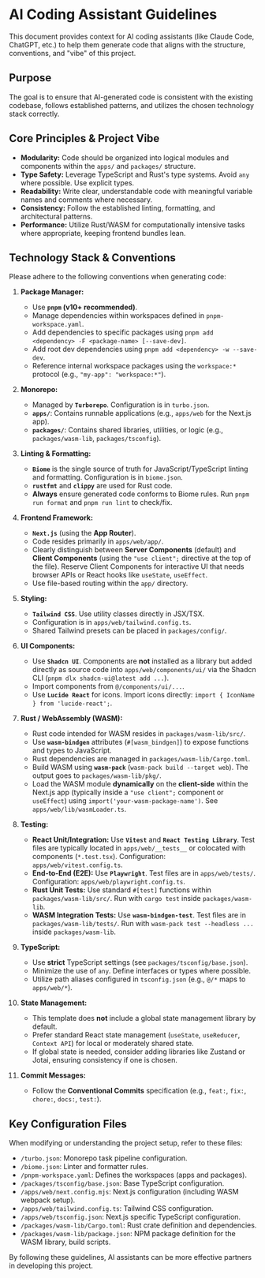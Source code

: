 # AI Coding Assistant Guidelines

This document provides context for AI coding assistants (like Claude Code, ChatGPT, etc.) to help them generate code that aligns with the structure, conventions, and "vibe" of this project.

## Purpose

The goal is to ensure that AI-generated code is consistent with the existing codebase, follows established patterns, and utilizes the chosen technology stack correctly.

## Core Principles & Project Vibe

*   **Modularity:** Code should be organized into logical modules and components within the `apps/` and `packages/` structure.
*   **Type Safety:** Leverage TypeScript and Rust's type systems. Avoid `any` where possible. Use explicit types.
*   **Readability:** Write clear, understandable code with meaningful variable names and comments where necessary.
*   **Consistency:** Follow the established linting, formatting, and architectural patterns.
*   **Performance:** Utilize Rust/WASM for computationally intensive tasks where appropriate, keeping frontend bundles lean.

## Technology Stack & Conventions

Please adhere to the following conventions when generating code:

1.  **Package Manager:**
    *   Use **`pnpm` (v10+ recommended)**.
    *   Manage dependencies within workspaces defined in `pnpm-workspace.yaml`.
    *   Add dependencies to specific packages using `pnpm add <dependency> -F <package-name> [--save-dev]`.
    *   Add root dev dependencies using `pnpm add <dependency> -w --save-dev`.
    *   Reference internal workspace packages using the `workspace:*` protocol (e.g., `"my-app": "workspace:*"`).

2.  **Monorepo:**
    *   Managed by **`Turborepo`**. Configuration is in `turbo.json`.
    *   **`apps/`**: Contains runnable applications (e.g., `apps/web` for the Next.js app).
    *   **`packages/`**: Contains shared libraries, utilities, or logic (e.g., `packages/wasm-lib`, `packages/tsconfig`).

3.  **Linting & Formatting:**
    *   **`Biome`** is the single source of truth for JavaScript/TypeScript linting and formatting. Configuration is in `biome.json`.
    *   **`rustfmt`** and **`clippy`** are used for Rust code.
    *   **Always** ensure generated code conforms to Biome rules. Run `pnpm run format` and `pnpm run lint` to check/fix.

4.  **Frontend Framework:**
    *   **`Next.js`** (using the **App Router**).
    *   Code resides primarily in `apps/web/app/`.
    *   Clearly distinguish between **Server Components** (default) and **Client Components** (using the `"use client";` directive at the top of the file). Reserve Client Components for interactive UI that needs browser APIs or React hooks like `useState`, `useEffect`.
    *   Use file-based routing within the `app/` directory.

5.  **Styling:**
    *   **`Tailwind CSS`**. Use utility classes directly in JSX/TSX.
    *   Configuration is in `apps/web/tailwind.config.ts`.
    *   Shared Tailwind presets can be placed in `packages/config/`.

6.  **UI Components:**
    *   Use **`Shadcn UI`**. Components are **not** installed as a library but added directly as source code into `apps/web/components/ui/` via the Shadcn CLI (`pnpm dlx shadcn-ui@latest add ...`).
    *   Import components from `@/components/ui/...`.
    *   Use **`Lucide React`** for icons. Import icons directly: `import { IconName } from 'lucide-react';`.

7.  **Rust / WebAssembly (WASM):**
    *   Rust code intended for WASM resides in `packages/wasm-lib/src/`.
    *   Use **`wasm-bindgen`** attributes (`#[wasm_bindgen]`) to expose functions and types to JavaScript.
    *   Rust dependencies are managed in `packages/wasm-lib/Cargo.toml`.
    *   Build WASM using **`wasm-pack`** (`wasm-pack build --target web`). The output goes to `packages/wasm-lib/pkg/`.
    *   Load the WASM module **dynamically** on the **client-side** within the Next.js app (typically inside a `"use client";` component or `useEffect`) using `import('your-wasm-package-name')`. See `apps/web/lib/wasmLoader.ts`.

8.  **Testing:**
    *   **React Unit/Integration:** Use **`Vitest`** and **`React Testing Library`**. Test files are typically located in `apps/web/__tests__` or colocated with components (`*.test.tsx`). Configuration: `apps/web/vitest.config.ts`.
    *   **End-to-End (E2E):** Use **`Playwright`**. Test files are in `apps/web/tests/`. Configuration: `apps/web/playwright.config.ts`.
    *   **Rust Unit Tests:** Use standard `#[test]` functions within `packages/wasm-lib/src/`. Run with `cargo test` inside `packages/wasm-lib`.
    *   **WASM Integration Tests:** Use **`wasm-bindgen-test`**. Test files are in `packages/wasm-lib/tests/`. Run with `wasm-pack test --headless ...` inside `packages/wasm-lib`.

9.  **TypeScript:**
    *   Use **strict** TypeScript settings (see `packages/tsconfig/base.json`).
    *   Minimize the use of `any`. Define interfaces or types where possible.
    *   Utilize path aliases configured in `tsconfig.json` (e.g., `@/*` maps to `apps/web/*`).

10. **State Management:**
    *   This template does **not** include a global state management library by default.
    *   Prefer standard React state management (`useState`, `useReducer`, `Context API`) for local or moderately shared state.
    *   If global state is needed, consider adding libraries like Zustand or Jotai, ensuring consistency if one is chosen.

11. **Commit Messages:**
    *   Follow the **Conventional Commits** specification (e.g., `feat:`, `fix:`, `chore:`, `docs:`, `test:`).

## Key Configuration Files

When modifying or understanding the project setup, refer to these files:

*   `/turbo.json`: Monorepo task pipeline configuration.
*   `/biome.json`: Linter and formatter rules.
*   `/pnpm-workspace.yaml`: Defines the workspaces (apps and packages).
*   `/packages/tsconfig/base.json`: Base TypeScript configuration.
*   `/apps/web/next.config.mjs`: Next.js configuration (including WASM webpack setup).
*   `/apps/web/tailwind.config.ts`: Tailwind CSS configuration.
*   `/apps/web/tsconfig.json`: Next.js specific TypeScript configuration.
*   `/packages/wasm-lib/Cargo.toml`: Rust crate definition and dependencies.
*   `/packages/wasm-lib/package.json`: NPM package definition for the WASM library, build scripts.

By following these guidelines, AI assistants can be more effective partners in developing this project.
